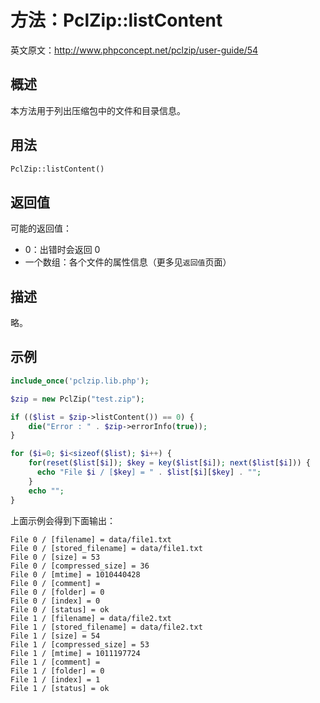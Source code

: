 
# 方法：PclZip::listContent
英文原文：http://www.phpconcept.net/pclzip/user-guide/54

## 概述
本方法用于列出压缩包中的文件和目录信息。



## 用法
```php
PclZip::listContent()
```




## 返回值
可能的返回值：
- 0：出错时会返回 0 
- 一个数组：各个文件的属性信息（更多见`返回值`页面）



## 描述
略。



## 示例
```php
include_once('pclzip.lib.php');

$zip = new PclZip("test.zip");

if (($list = $zip->listContent()) == 0) {
    die("Error : " . $zip->errorInfo(true));
}

for ($i=0; $i<sizeof($list); $i++) {
    for(reset($list[$i]); $key = key($list[$i]); next($list[$i])) {
      echo "File $i / [$key] = " . $list[$i][$key] . "";
    }
    echo "";
} 
```

上面示例会得到下面输出：
```
File 0 / [filename] = data/file1.txt
File 0 / [stored_filename] = data/file1.txt
File 0 / [size] = 53
File 0 / [compressed_size] = 36
File 0 / [mtime] = 1010440428
File 0 / [comment] = 
File 0 / [folder] = 0
File 0 / [index] = 0
File 0 / [status] = ok
File 1 / [filename] = data/file2.txt
File 1 / [stored_filename] = data/file2.txt
File 1 / [size] = 54
File 1 / [compressed_size] = 53
File 1 / [mtime] = 1011197724
File 1 / [comment] = 
File 1 / [folder] = 0
File 1 / [index] = 1
File 1 / [status] = ok
```